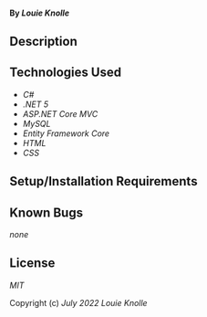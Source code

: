 #### By _**Louie Knolle**_

## Description

## Technologies Used

- _C#_
- _.NET 5_
- _ASP.NET Core MVC_
- _MySQL_
- _Entity Framework Core_
- _HTML_
- _CSS_

## Setup/Installation Requirements

## Known Bugs

_none_

## License

_MIT_

Copyright (c) _July 2022_ _Louie Knolle_